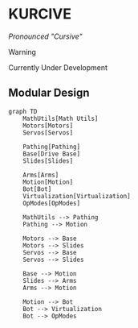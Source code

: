 # KURCIVE
_Pronounced "Cursive"_

> [!Warning]
> Currently Under Development

## Modular Design

```mermaid
graph TD
    MathUtils[Math Utils]
    Motors[Motors]
    Servos[Servos]

    Pathing[Pathing]
    Base[Drive Base]
    Slides[Slides]

    Arms[Arms]
    Motion[Motion]
    Bot[Bot]
    Virtualization[Virtualization]
    OpModes[OpModes]

    MathUtils --> Pathing
    Pathing --> Motion

    Motors --> Base
    Motors --> Slides
    Servos --> Base
    Servos --> Slides

    Base --> Motion
    Slides --> Arms
    Arms --> Motion

    Motion --> Bot
    Bot --> Virtualization
    Bot --> OpModes
```
